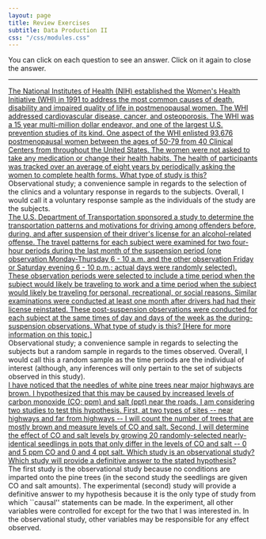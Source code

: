 ```yaml
---
layout: page
title: Review Exercises
subtitle: Data Production II
css: "/css/modules.css"
---
```


You can click on each question to see an answer. Click on it again to close the answer.

---
<div class="panel-group">
  <div class="panel panel-default">
    <div class="panel-heading">
      <div class="panel-title">
        <a data-toggle="collapse" href="#SWIH">The National Institutes of Health (NIH) established the Women's Health Initiative (WHI) in 1991 to address the most common causes of death, disability and impaired quality of life in postmenopausal women. The WHI addressed cardiovascular disease, cancer, and osteoporosis. The WHI was a 15 year multi-million dollar endeavor, and one of the largest U.S. prevention studies of its kind. One aspect of the WHI enlisted 93,676 postmenopausal women between the ages of 50-79 from 40 Clinical Centers from throughout the United States. The women were not asked to take any medication or change their health habits. The health of participants was tracked over an average of eight years by periodically asking the women to complete health forms. What type of study is this?</a>
      </div>
    </div>
    <div id="SWIH" class="panel-collapse collapse">
      <div class="panel-body">Observational study; a convenience sample in regards to the selection of the clinics and a voluntary response in regards to the subjects.  Overall, I would call it a voluntary response sample as the individuals of the study are the subjects.
      </div>
    </div>
  </div>

<div class="panel-group">
  <div class="panel panel-default">
    <div class="panel-heading">
      <div class="panel-title">
        <a data-toggle="collapse" href="#SDOT">The U.S. Department of Transportation sponsored a study to determine the transportation patterns and motivations for driving among offenders before, during, and after suspension of their driver's license for an alcohol-related offense. The travel patterns for each subject were examined for two four-hour periods during the last month of the suspension period (one observation Monday-Thursday 6 - 10 a.m. and the other observation Friday or Saturday evening 6 - 10 p.m.; actual days were randomly selected). These observation periods were selected to include a time period when the subject would likely be traveling to work and a time period when the subject would likely be traveling for personal, recreational, or social reasons. Similar examinations were conducted at least one month after drivers had had their license reinstated. These post-suspension observations were conducted for each subject at the same times of day and days of the week as the during-suspension observations. What type of study is this? [<a href="http://www.nhtsa.dot.gov/people/injury/research/observation_study/index.htm">Here for more information on this topic.</a>]</a>
      </div>
    </div>
    <div id="SDOT" class="panel-collapse collapse">
      <div class="panel-body">Observational study; a convenience sample in regards to selecting the subjects but a random sample in regards to the times observed.  Overall, I would call this a random sample as the time periods are the individual of interest (although, any inferences will only pertain to the set of subjects observed in this study).
      </div>
    </div>
  </div>

<div class="panel-group">
  <div class="panel panel-default">
    <div class="panel-heading">
      <div class="panel-title">
        <a data-toggle="collapse" href="#Pines">I have noticed that the needles of white pine trees near major highways are brown. I hypothesized that this may be caused by increased levels of carbon monoxide (CO; ppm) and salt (ppt) near the roads. I am considering two studies to test this hypothesis. First, at two types of sites -- near highways and far from highways -- I will count the number of trees that are mostly brown and measure levels of CO and salt. Second, I will determine the effect of CO and salt levels by growing 20 randomly-selected nearly-identical seedlings in pots that only differ in the levels of CO and salt -- 0 and 5 ppm CO and 0 and 4 ppt salt. Which study is an observational study? Which study will provide a definitive answer to the stated hypothesis?</a>
      </div>
    </div>
    <div id="Pines" class="panel-collapse collapse">
      <div class="panel-body">The first study is the observational study because no conditions are imparted onto the pine trees (in the second study the seedlings are given CO and salt amounts). The experimental (second) study will provide a definitive answer to my hypothesis because it is the only type of study from which ``causal'' statements can be made.  In the experiment, all other variables were controlled for except for the two that I was interested in.  In the observational study, other variables may be responsible for any effect observed.
      </div>
    </div>
  </div>

</div>

